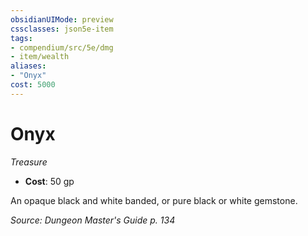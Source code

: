 ```yaml
---
obsidianUIMode: preview
cssclasses: json5e-item
tags:
- compendium/src/5e/dmg
- item/wealth
aliases: 
- "Onyx"
cost: 5000
---
```

# Onyx
*Treasure*  

- **Cost**: 50 gp

An opaque black and white banded, or pure black or white gemstone.

*Source: Dungeon Master's Guide p. 134*